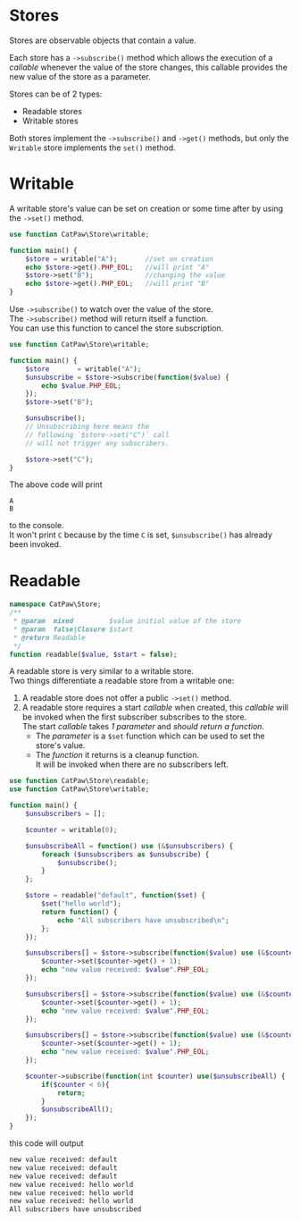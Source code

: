 # Stores

Stores are observable objects that contain a value.

Each store has a `->subscribe()` method which allows the execution of a _callable_ whenever the value of the store changes, this callable provides the new value of the store as a parameter.

Stores can be of 2 types:

- Readable stores
- Writable stores


Both stores implement the `->subscribe()` and `->get()` methods, but only the `Writable` store implements the `set()` method.

# Writable

A writable store's value can be set on creation or some time after by using the `->set()` method.

```php
use function CatPaw\Store\writable;

function main() {
    $store = writable("A");       //set on creation
    echo $store->get().PHP_EOL;   //will print "A"
    $store->set("B");             //changing the value
    echo $store->get().PHP_EOL;   //will print "B"
}
```

 Use `->subscribe()` to watch over the value of the store.\
 The `->subscribe()` method will return itself a function.\
 You can use this function to cancel the store subscription.

```php
use function CatPaw\Store\writable;

function main() {
    $store       = writable("A");
    $unsubscribe = $store->subscribe(function($value) {
        echo $value.PHP_EOL;
    });
    $store->set("B");

    $unsubscribe();
    // Unsubscribing here means the
    // following `$store->set("C")` call
    // will not trigger any subscribers.

    $store->set("C");
}
```
The above code will print
```
A
B
```
to the console.<br/>
It won't print `C` because by the time `C` is set, `$unsubscribe()` has already been invoked.

# Readable

```php
namespace CatPaw\Store;
/**
 * @param  mixed         $value initial value of the store
 * @param  false|Closure $start
 * @return Readable
 */
function readable($value, $start = false);
```

A readable store is very similar to a writable store.<br/>
Two things differentiate a readable store from a writable one:

1. A readable store does not offer a public `->set()` method.
2. A readable store requires a start _callable_ when created, this _callable_ will be invoked when the first subscriber subscribes to the store.<br/>
   The start _callable_ takes  _1 parameter_ and *should* _return a function_.<br/>
      - The _parameter_ is a `$set` function which can be used to set the store's value.<br/>
      - The _function_ it returns is a cleanup function.\
        It will be invoked when there are no subscribers left.

```php
use function CatPaw\Store\readable;
use function CatPaw\Store\writable;

function main() {
    $unsubscribers = [];

    $counter = writable(0);

    $unsubscribeAll = function() use (&$unsubscribers) {
        foreach ($unsubscribers as $unsubscribe) {
            $unsubscribe();
        }
    };

    $store = readable("default", function($set) {
        $set("hello world");
        return function() {
            echo "All subscribers have unsubscribed\n";
        };
    });

    $unsubscribers[] = $store->subscribe(function($value) use (&$counter) {
        $counter->set($counter->get() + 1);
        echo "new value received: $value".PHP_EOL;
    });

    $unsubscribers[] = $store->subscribe(function($value) use (&$counter) {
        $counter->set($counter->get() + 1);
        echo "new value received: $value".PHP_EOL;
    });

    $unsubscribers[] = $store->subscribe(function($value) use (&$counter) {
        $counter->set($counter->get() + 1);
        echo "new value received: $value".PHP_EOL;
    });

    $counter->subscribe(function(int $counter) use($unsubscribeAll) {
        if($counter < 6){
            return;
        }
        $unsubscribeAll();
    });
}
```

this code will output

```sh
new value received: default
new value received: default
new value received: default
new value received: hello world
new value received: hello world
new value received: hello world
All subscribers have unsubscribed
```
